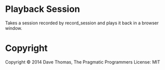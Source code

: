 # Playback Session

Takes a session recorded by record_session and plays it back in
a browser window.


# Copyright

Copyright © 2014 Dave Thomas, The Pragmatic Programmers
License: MIT
